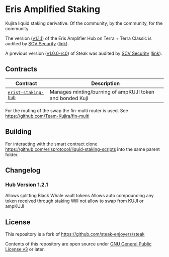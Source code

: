 # Eris Amplified Staking

Kujira liquid staking derivative. Of the community, by the community, for the community.

The version ([v1.1.1](https://github.com/erisprotocol/contracts-terra/releases/tag/v1.1.1)) of the Eris Amplifier Hub on Terra + Terra Classic is audited by [SCV Security](https://twitter.com/TerraSCV) ([link](https://github.com/SCV-Security/PublicReports/blob/main/CW/ErisProtocol/Eris%20Protocol%20-%20Amplified%20Staking%20-%20Audit%20Report%20v1.0.pdf)).

A previous version ([v1.0.0-rc0](https://github.com/st4k3h0us3/steak-contracts/releases/tag/v1.0.0-rc0)) of Steak was audited by [SCV Security](https://twitter.com/TerraSCV) ([link](https://github.com/SCV-Security/PublicReports/blob/main/CW/St4k3h0us3/St4k3h0us3%20-%20Steak%20Contracts%20Audit%20Review%20-%20%20v1.0.pdf)).

## Contracts

| Contract                               | Description                                              |
| -------------------------------------- | -------------------------------------------------------- |
| [`erist-staking-hub`](./contracts/hub) | Manages minting/burning of ampKUJI token and bonded Kuji |

For the routing of the swap the fin-multi router is used. See <https://github.com/Team-Kujira/fin-multi>

## Building

For interacting with the smart contract clone <https://github.com/erisprotocol/liquid-staking-scripts> into the same parent folder.

## Changelog

### Hub Version 1.2.1

Allows splitting Black Whale vault tokens
Allows auto compounding any token received through staking
Will not allow to swap from KUJI or ampKUJI

## License

This repository is a fork of <https://github.com/steak-enjoyers/steak>

Contents of this repository are open source under [GNU General Public License v3](./LICENSE) or later.
